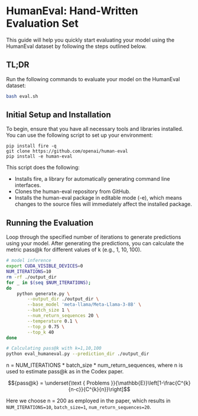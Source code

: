 # HumanEval: Hand-Written Evaluation Set
This guide will help you quickly start evaluating your model using the HumanEval dataset by following the steps outlined below.

## TL;DR
Run the following commands to evaluate your model on the HumanEval dataset:
```bash
bash eval.sh
```

## Initial Setup and Installation
To begin, ensure that you have all necessary tools and libraries installed. You can use the following script to set up your environment:

```
pip install fire -q
git clone https://github.com/openai/human-eval
pip install -e human-eval
```

This script does the following:

- Installs fire, a library for automatically generating command line interfaces.
- Clones the human-eval repository from GitHub.
- Installs the human-eval package in editable mode (-e), which means changes to the source files will immediately affect the installed package.

## Running the Evaluation
Loop through the specified number of iterations to generate predictions using your model. After generating the predictions, you can calculate the metric pass@k for different values of k (e.g., 1, 10, 100).
```bash
# model inference
export CUDA_VISIBLE_DEVICES=0
NUM_ITERATIONS=10
rm -rf ./output_dir
for _ in $(seq $NUM_ITERATIONS);
do
    python generate.py \
        --output_dir ./output_dir \
        --base_model 'meta-llama/Meta-Llama-3-8B' \
        --batch_size 1 \
        --num_return_sequences 20 \
        --temperature 0.1 \
        --top_p 0.75 \
        --top_k 40
done

# Calculating pass@k with k=1,10,100
python eval_humaneval.py --prediction_dir ./output_dir
```

n = NUM_ITERATIONS * batch_size * num_return_sequences, where n is used to estimate pass@k as in the Codex paper.

$${pass@k} = \underset{\text { Problems }}{\mathbb{E}}\left[1-\frac{C^{k}{n-c}}{C^{k}{n}}\right]$$

Here we choose n = 200 as employed in the paper, which results in `NUM_ITERATIONS=10`, `batch_size=1`, `num_return_sequences=20`.
